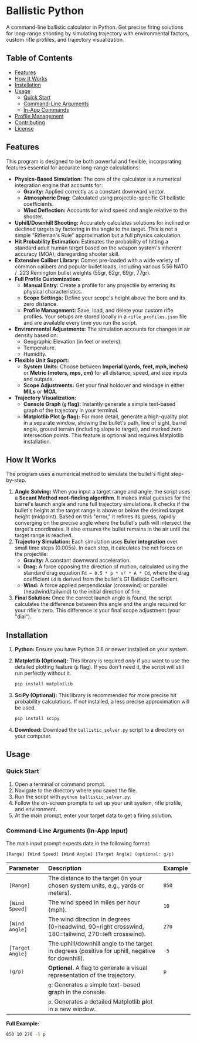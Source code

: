# Ballistic Python

A command-line ballistic calculator in Python. Get precise firing solutions for long-range shooting by simulating trajectory with environmental factors, custom rifle profiles, and trajectory visualization.

## Table of Contents
- [Features](#features)
- [How It Works](#how-it-works)
- [Installation](#installation)
- [Usage](#usage)
  - [Quick Start](#quick-start)
  - [Command-Line Arguments](#command-line-arguments)
  - [In-App Commands](#in-app-commands)
- [Profile Management](#profile-management)
- [Contributing](#contributing)
- [License](#license)

## Features

This program is designed to be both powerful and flexible, incorporating features essential for accurate long-range calculations:

-   **Physics-Based Simulation:** The core of the calculator is a numerical integration engine that accounts for:
    -   **Gravity:** Applied correctly as a constant downward vector.
    -   **Atmospheric Drag:** Calculated using projectile-specific G1 ballistic coefficients.
    -   **Wind Deflection:** Accounts for wind speed and angle relative to the shooter.
-   **Uphill/Downhill Shooting:** Accurately calculates solutions for inclined or declined targets by factoring in the angle to the target. This is not a simple "Rifleman's Rule" approximation but a full physics calculation.
-   **Hit Probability Estimation:** Estimates the probability of hitting a standard adult human target based on the weapon system's inherent accuracy (MOA), disregarding shooter skill.
-   **Extensive Caliber Library:** Comes pre-loaded with a wide variety of common calibers and popular bullet loads, including various 5.56 NATO / .223 Remington bullet weights (55gr, 62gr, 69gr, 77gr).
-   **Full Profile Customization:**
    -   **Manual Entry:** Create a profile for any projectile by entering its physical characteristics.
    -   **Scope Settings:** Define your scope's height above the bore and its zero distance.
    -   **Profile Management:** Save, load, and delete your custom rifle profiles. Your setups are stored locally in a `rifle_profiles.json` file and are available every time you run the script.
-   **Environmental Adjustments:** The simulation accounts for changes in air density based on:
    -   Geographic Elevation (in feet or meters).
    -   Temperature.
    -   Humidity.
-   **Flexible Unit Support:**
    -   **System Units:** Choose between **Imperial (yards, feet, mph, inches)** or **Metric (meters, mps, cm)** for all distance, speed, and size inputs and outputs.
    -   **Scope Adjustments:** Get your final holdover and windage in either **MILs** or **MOA**.
-   **Trajectory Visualization:**
    -   **Console Graph (`g` flag):** Instantly generate a simple text-based graph of the trajectory in your terminal.
    -   **Matplotlib Plot (`p` flag):** For more detail, generate a high-quality plot in a separate window, showing the bullet's path, line of sight, barrel angle, ground terrain (including slope to target), and marked zero intersection points. This feature is optional and requires Matplotlib installation.

## How It Works

The program uses a numerical method to simulate the bullet's flight step-by-step.

1.  **Angle Solving:** When you input a target range and angle, the script uses a **Secant Method root-finding algorithm**. It makes initial guesses for the barrel's launch angle and runs full trajectory simulations. It checks if the bullet's height at the target range is above or below the desired target height (midpoint). Based on this "error," it refines its guess, rapidly converging on the precise angle where the bullet's path will intersect the target's coordinates. It also ensures the bullet remains in the air until the target range is reached.
2.  **Trajectory Simulation:** Each simulation uses **Euler integration** over small time steps (0.005s). In each step, it calculates the net forces on the projectile:
    * **Gravity:** A constant downward acceleration.
    * **Drag:** A force opposing the direction of motion, calculated using the standard drag equation `Fd = 0.5 * ρ * v² * A * Cd`, where the drag coefficient `Cd` is derived from the bullet's G1 Ballistic Coefficient.
    * **Wind:** A force applied perpendicular (crosswind) or parallel (headwind/tailwind) to the initial direction of fire.
3.  **Final Solution:** Once the correct launch angle is found, the script calculates the difference between this angle and the angle required for your rifle's zero. This difference is your final scope adjustment (your "dial").

## Installation

1.  **Python:** Ensure you have Python 3.6 or newer installed on your system.

2.  **Matplotlib (Optional):** This library is required *only* if you want to use the detailed plotting feature (`p` flag). If you don't need it, the script will still run perfectly without it.
    ```bash
    pip install matplotlib
    ```

3.  **SciPy (Optional):** This library is recommended for more precise hit probability calculations. If not installed, a less precise approximation will be used.
    ```bash
    pip install scipy
    ```

4.  **Download:** Download the `ballistic_solver.py` script to a directory on your computer.

## Usage

### Quick Start

1.  Open a terminal or command prompt.
2.  Navigate to the directory where you saved the file.
3.  Run the script with `python ballistic_solver.py`.
4.  Follow the on-screen prompts to set up your unit system, rifle profile, and environment.
5.  At the main prompt, enter your target data to get a firing solution.

### Command-Line Arguments (In-App Input)

The main input prompt expects data in the following format:

`[Range] [Wind Speed] [Wind Angle] [Target Angle] (optional: g/p)`

| Parameter        | Description                                                                                             | Example      |
| :--------------- | :------------------------------------------------------------------------------------------------------ | :----------- |
| `[Range]`        | The distance to the target (in your chosen system units, e.g., yards or meters).                        | `850`        |
| `[Wind Speed]`   | The wind speed in miles per hour (mph).                                                                 | `10`         |
| `[Wind Angle]`   | The wind direction in degrees (0=headwind, 90=right crosswind, 180=tailwind, 270=left crosswind).       | `270`        |
| `[Target Angle]` | The uphill/downhill angle to the target in degrees (positive for uphill, negative for downhill).        | `-5`         |
| `(g/p)`          | **Optional.** A flag to generate a visual representation of the trajectory.                               | `p`          |
|                  | `g`: Generates a simple text-based **g**raph in the console.                                            |              |
|                  | `p`: Generates a detailed Matplotlib **p**lot in a new window.                                           |              |

**Full Example:**
```bash
850 10 270 -5 p
